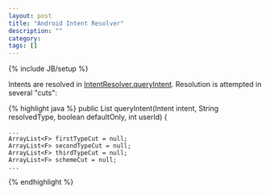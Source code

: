 ```yaml
---
layout: post
title: "Android Intent Resolver"
description: ""
category: 
tags: []
---
```

{% include JB/setup %}

Intents are resolved in [IntentResolver.queryIntent](http://omapzoom.org/?p=platform/frameworks/base.git;a=blob;f=services/java/com/android/server/IntentResolver.java;h=f7e841e6ad0cf2b9b2caaf48a240e6642d4d46f1;hb=fb34490f4dca7aac623fb9a80fe9a2371107a786#l221).  Resolution is attempted in several "cuts":


{% highlight java %}
public List<R> queryIntent(Intent intent, String resolvedType, boolean defaultOnly,
        int userId) {

    ...
    ArrayList<F> firstTypeCut = null;
    ArrayList<F> secondTypeCut = null;
    ArrayList<F> thirdTypeCut = null;
    ArrayList<F> schemeCut = null;
    ...
{% endhighlight %}



